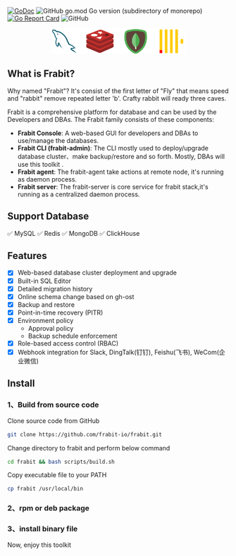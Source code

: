 [![GoDoc](https://pkg.go.dev/badge/github.com/frabit-io/frabit?utm_source=godoc)](https://godoc.org/github.com/frabit-io/frabit)
![GitHub go.mod Go version (subdirectory of monorepo)](https://img.shields.io/github/go-mod/go-version/frabit-io/frabit)
[![Go Report Card](https://goreportcard.com/badge/github.com/frabit-io/frabit)](https://goreportcard.com/report/github.com/frabit-io/frabit)
![GitHub](https://img.shields.io/github/license/frabit-io/frabit)


<p align="center" >
<img src="https://raw.githubusercontent.com/frabit-io/frabit/main/docs/images/dblist.png" width="60%" />
</p>

## What is Frabit? 

Why named "Frabit"? It's consist of the first letter of "Fly" that means speed and "rabbit" remove repeated letter 'b'. 
Crafty rabbit will ready three caves.

Frabit is a comprehensive platform for database and can be  used by the Developers and DBAs. The Frabit family consists of these components:

- **Frabit Console**: A web-based GUI for developers and DBAs to use/manage the databases.
- **Frabit CLI (frabit-admin)**: The CLI mostly used to deploy/upgrade database cluster、make backup/restore and so forth. Mostly, DBAs will use this toolkit .
- **Frabit agent**: The frabit-agent take actions at remote node, it's running as daemon process.
- **Frabit server**: The frabit-server is core service for frabit stack,it's running as a centralized daemon process.


## Support Database

✅ MySQL  ✅ Redis ✅ MongoDB  ✅ ClickHouse

## Features

- [x] Web-based database cluster deployment and upgrade
- [x] Built-in SQL Editor
- [x] Detailed migration history
- [x] Online schema change based on gh-ost
- [x] Backup and restore
- [x] Point-in-time recovery (PITR) 
- [x] Environment policy
    - Approval policy
    - Backup schedule enforcement  
- [x] Role-based access control (RBAC)
- [x] Webhook integration for Slack, DingTalk(钉钉), Feishu(飞书), WeCom(企业微信)

## Install

### 1、Build from source code
Clone source code from GitHub

```bash
git clone https://github.com/frabit-io/frabit.git
```

Change directory to frabit and perform below command
```bash
cd frabit && bash scripts/build.sh
```

Copy executable file to your PATH
```bash
cp frabit /usr/local/bin
```

### 2、rpm or deb package

### 3、install binary file
Now, enjoy this toolkit